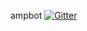 ampbot [![Gitter](https://badges.gitter.im/lukascoding/ampbot.svg)](https://gitter.im/lukascoding/ampbot?utm_source=badge&utm_medium=badge&utm_campaign=pr-badge)
